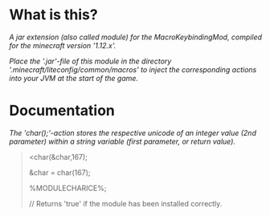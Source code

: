 # What is this?
*A jar extension (also called module) for the MacroKeybindingMod, compiled for the minecraft version '1.12.x'.*

*Place the '.jar'-file of this module in the directory '.minecraft/liteconfig/common/macros' to inject the corresponding actions into your JVM at the start of the game.*

# Documentation
*The 'char();'-action stores the respective unicode of an integer value (2nd parameter) within a string variable (first parameter, or return value).*


><char(&char,167);
><p>&char = char(167);</p>
><p>%MODULECHARICE%;</p>  // Returns 'true' if the module has been installed correctly.




